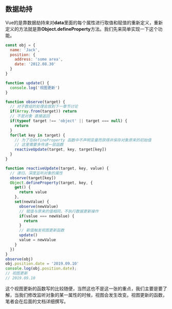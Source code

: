 ## 数据劫持

Vue的是靠数据劫持来对<strong>data</strong>里面的每个属性进行取值和赋值的重新定义，重新定义的方法就是靠<strong>Object.defineProperty</strong>方法。我们先来简单实现一下这个功能。

```javascript
const obj = {
  name: 'Jack',
  position: {
    address: 'some area',
    date: '2012.08.30'
  }
}

function update() {
  console.log('视图更新') 
}

function observe(target) {
  // 对于数组的处理会放到下一章节讨论
  if(Array.from(target)) return
  // 不是对象 直接返回
  if(typeof target !== 'object' || target === null) {
    return
  }
  for(let key in target) {
    // 为了在defineProperty 函数中不声明变量而获得并保存对象原来的初始值
    // 这里需要多传递一层函数
    reactiveUpdate(target, key, target[key])
  }
}

function reactiveUpdate(target, key, value) {
  // 递归，深度监听对象的属性
  observe(target[key])
  Object.defineProperty(target, key, {
    get() {
      return value
    },
    set(newValue) {
      observe(newValue)
      // 赋值与原来的值相同，不执行数据更新操作
      if(value === newValue) {
        return
      }
      // 新值触发视图更新函数
      update()
      value = newValue
    }
  })
}
observe(obj)
obj.position.date = '2019.09.10'
console.log(obj.position.date);
// 视图更新
// 2019.09.10
```

这个视图更新的函数写的比较随便，当然这也不是这一张的重点，我们主要是要了解，当我们修改监听对象的某一属性的时候，视图会发生改变。视图更新的函数，笔者会在后面的文档详细撰写。
